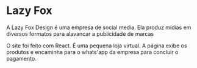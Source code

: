 # Lazy Fox
<p>A Lazy Fox Design é uma empresa de social media. Ela produz mídias em diversos formatos para alavancar a publicidade de marcas</p>
<p>O site foi feito com React. É uma pequena loja virtual. A página exibe os produtos e encaminha para o whats'app da empresa para concluir o pagamento.</p>
